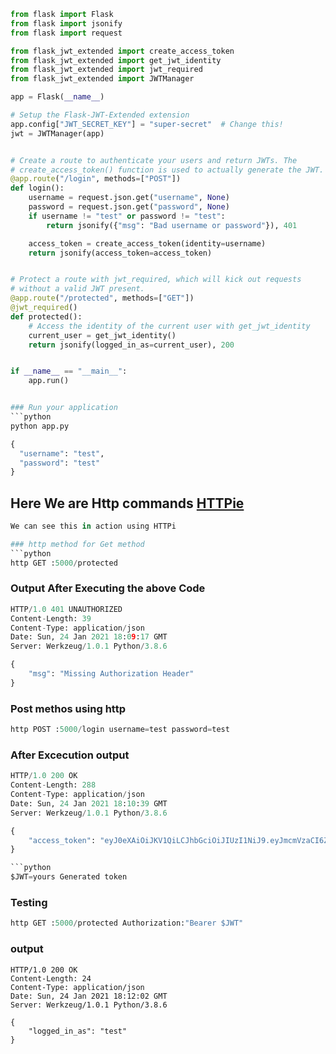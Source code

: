 ```python
from flask import Flask
from flask import jsonify
from flask import request

from flask_jwt_extended import create_access_token
from flask_jwt_extended import get_jwt_identity
from flask_jwt_extended import jwt_required
from flask_jwt_extended import JWTManager

app = Flask(__name__)

# Setup the Flask-JWT-Extended extension
app.config["JWT_SECRET_KEY"] = "super-secret"  # Change this!
jwt = JWTManager(app)


# Create a route to authenticate your users and return JWTs. The
# create_access_token() function is used to actually generate the JWT.
@app.route("/login", methods=["POST"])
def login():
    username = request.json.get("username", None)
    password = request.json.get("password", None)
    if username != "test" or password != "test":
        return jsonify({"msg": "Bad username or password"}), 401

    access_token = create_access_token(identity=username)
    return jsonify(access_token=access_token)


# Protect a route with jwt_required, which will kick out requests
# without a valid JWT present.
@app.route("/protected", methods=["GET"])
@jwt_required()
def protected():
    # Access the identity of the current user with get_jwt_identity
    current_user = get_jwt_identity()
    return jsonify(logged_in_as=current_user), 200


if __name__ == "__main__":
    app.run()


### Run your application
```python
python app.py

```

```python
{
  "username": "test",
  "password": "test"
}


```
## Here We are Http commands [HTTPie](https://httpie.io/)

```python
We can see this in action using HTTPi


```


```python
### http method for Get method
```python
http GET :5000/protected
```

### Output After Executing the above Code
```python
HTTP/1.0 401 UNAUTHORIZED
Content-Length: 39
Content-Type: application/json
Date: Sun, 24 Jan 2021 18:09:17 GMT
Server: Werkzeug/1.0.1 Python/3.8.6

{
    "msg": "Missing Authorization Header"
}
```

### Post methos using http 
```python 
http POST :5000/login username=test password=test
```

### After Excecution output
```python
HTTP/1.0 200 OK
Content-Length: 288
Content-Type: application/json
Date: Sun, 24 Jan 2021 18:10:39 GMT
Server: Werkzeug/1.0.1 Python/3.8.6

{
    "access_token": "eyJ0eXAiOiJKV1QiLCJhbGciOiJIUzI1NiJ9.eyJmcmVzaCI6ZmFsc2UsImlhdCI6MTYxMTUxMTgzOSwianRpIjoiMmI0NzliNTQtYTI0OS00ZDNjLWE4NjItZGVkZGIzODljNmVlIiwibmJmIjoxNjExNTExODM5LCJ0eXBlIjoiYWNjZXNzIiwic3ViIjoidGVzdCIsImV4cCI6MTYxNDEwMzgzOX0.UpTueBRwNLK8e-06-oo5Y_9eWbaN5T3IHwKsy6Jauaw"
}

```python
$JWT=yours Generated token
```
### Testing 
```python
http GET :5000/protected Authorization:"Bearer $JWT"

```

### output
```pyhon 
HTTP/1.0 200 OK
Content-Length: 24
Content-Type: application/json
Date: Sun, 24 Jan 2021 18:12:02 GMT
Server: Werkzeug/1.0.1 Python/3.8.6

{
    "logged_in_as": "test"
}
```
